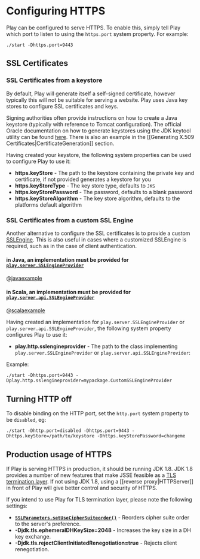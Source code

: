 <!--- Copyright (C) 2009-2013 Typesafe Inc. <http://www.typesafe.com> -->
# Configuring HTTPS

Play can be configured to serve HTTPS.  To enable this, simply tell Play which port to listen to using the `https.port` system property.  For example:

    ./start -Dhttps.port=9443

## SSL Certificates

### SSL Certificates from a keystore

By default, Play will generate itself a self-signed certificate, however typically this will not be suitable for serving a website.  Play uses Java key stores to configure SSL certificates and keys.

Signing authorities often provide instructions on how to create a Java keystore (typically with reference to Tomcat configuration).  The official Oracle documentation on how to generate keystores using the JDK keytool utility can be found [here](http://docs.oracle.com/javase/7/docs/technotes/tools/solaris/keytool.html).  There is also an example in the [[Generating X.509 Certificates|CertificateGeneration]] section.

Having created your keystore, the following system properties can be used to configure Play to use it:

* **https.keyStore** - The path to the keystore containing the private key and certificate, if not provided generates a keystore for you
* **https.keyStoreType** - The key store type, defaults to `JKS`
* **https.keyStorePassword** - The password, defaults to a blank password
* **https.keyStoreAlgorithm** - The key store algorithm, defaults to the platforms default algorithm

### SSL Certificates from a custom SSL Engine

Another alternative to configure the SSL certificates is to provide a custom [SSLEngine](http://docs.oracle.com/javase/7/docs/api/javax/net/ssl/SSLEngine.html).  This is also useful in cases where a customized SSLEngine is required, such as in the case of client authentication.

#### in Java, an implementation must be provided for [`play.server.SSLEngineProvider`](api/java/play/server/SSLEngineProvider.html)

@[javaexample](code/java/CustomSSLEngineProvider.java)

#### in Scala, an implementation must be provided for [`play.server.api.SSLEngineProvider`](api/scala/index.html#play.server.api.SSLEngineProvider)

@[scalaexample](code/scala/CustomSSLEngineProvider.scala)

Having created an implementation for `play.server.SSLEngineProvider` or `play.server.api.SSLEngineProvider`, the following system property configures Play to use it:

* **play.http.sslengineprovider** - The path to the class implementing `play.server.SSLEngineProvider` or `play.server.api.SSLEngineProvider`:

Example:

    ./start -Dhttps.port=9443 -Dplay.http.sslengineprovider=mypackage.CustomSSLEngineProvider


## Turning HTTP off

To disable binding on the HTTP port, set the `http.port` system property to be `disabled`, eg:

    ./start -Dhttp.port=disabled -Dhttps.port=9443 -Dhttps.keyStore=/path/to/keystore -Dhttps.keyStorePassword=changeme

## Production usage of HTTPS

If Play is serving HTTPS in production, it should be running JDK 1.8.  JDK 1.8 provides a number of new features that make JSSE feasible as a [TLS termination layer](http://blog.ivanristic.com/2014/03/ssl-tls-improvements-in-java-8.html).  If not using JDK 1.8, using a [[reverse proxy|HTTPServer]] in front of Play will give better control and security of HTTPS.

If you intend to use Play for TLS termination layer, please note the following settings:

* **[`SSLParameters.setUseCipherSuiteorder()`](http://docs.oracle.com/javase/8/docs/technotes/guides/security/jsse/JSSERefGuide.html#cipher_suite_preference)** - Reorders cipher suite order to the server's preference.
* **-Djdk.tls.ephemeralDHKeySize=2048** - Increases the key size in a DH key exchange.
* **-Djdk.tls.rejectClientInitiatedRenegotiation=true** - Rejects client renegotiation.
